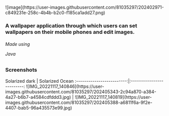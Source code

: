 <p align="center">
</p>
![image](https://user-images.githubusercontent.com/81035297/202402971-c849231e-258c-4b4b-b2c0-f185ca1add27.png)



<h3> A wallpaper application through which users can set wallpapers on their mobile phones and edit images. </h3>

<h6> Made using <p>Java</p><h6>

<h3> Screenshots </h3>
Solarized dark             |  Solarized Ocean
:-------------------------:|:-------------------------:
![IMG_20221117_140846](https://user-images.githubusercontent.com/81035297/202405343-2c94a870-a384-4a27-b6b7-a4584cdfddd3.jpg)  |  ![IMG_20221117_140819](https://user-images.githubusercontent.com/81035297/202405388-a6811f6a-9f2e-4407-bab5-96a435573e99.jpg)





